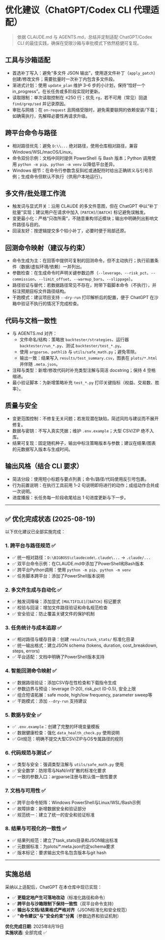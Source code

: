 # 优化建议（ChatGPT/Codex CLI 代理适配）

> 依据 CLAUDE.md 与 AGENTS.md，总结并定制适配 ChatGPT/Codex CLI 的最佳实践，确保在受限沙箱与审批模式下依然稳健可复现。

## 工具与沙箱适配
- 首选补丁写入：避免“多文件 JSON 输出”，使用逐文件补丁（`apply_patch`）创建/修改文件；需要批量时一次补丁内包含多文件段。
- 渐进式计划：使用 `update_plan` 维护 3–6 步的小计划，保持“恰好一个 in_progress”。在长任务或多阶段实现时更新。
- 读取限制：单次读取控制在 ≤250 行；优先 `rg`，若不可用（常见）回退 `find/grep/sed` 并记录原因。
- 审批与网络：在 `on-request` 且网络受限时，避免需要联网的依赖安装/下载；如确需执行，先解释必要性再请求升级。

## 跨平台命令与路径
- 相对路径优先：避免 `D:\\...` 绝对路径，使用仓库相对路径，兼容 Windows/WSL/macOS/Linux。
- 命令双份示例：文档中同时提供 PowerShell 与 Bash 版本；Python 调用使用 `python -m pip`、`python -m venv` 以降低平台差异。
- Windows 细节：在命令行参数含反斜杠或通配符时给出正确转义与引号示例；生成命令但默认不执行（供用户本地运行）。

## 多文件/批处理工作流
- 触发词与显式开关：沿用 CLAUDE 的多文件意图，但在 ChatGPT 中以“补丁批量”实现；建议用户在请求中加入 `[PATCH]`/`[BATCH]` 标记避免误触发。
- 变更最小化：严格“只改所需”，不随意重构邻近模块；输出中明确列出影响文件路径与目的。
- 回滚友好：按逻辑提交多个较小补丁，必要时便于局部还原。

## 回测命令映射（建议与约束）
- 命令生成为主：在回答中提供可复制的回测命令，但不主动执行；执行前置条件（数据/虚拟环境/依赖）一并列出。
- 参数检查：在生成命令时声明关键参数边界（`--leverage`、`--risk_pct`、`--commission`、`--limit_offset`、`--warmup_bars`、`--slippage`）。
- 路径验证与替代：若数据路径常见不存在，附带下载脚本命令（不执行），并标注预期目标文件路径结构。
- 干跑模式：建议项目支持 `--dry-run` 打印解析后的配置，便于 ChatGPT 在沙箱中验证不执行的情况下完成检查。

## 代码与文档一致性
- 与 AGENTS.md 对齐：
  - 文件命名/结构：策略放 `backtester/strategies`、运行器 `backtester/run_*.py`、测试 `backtester/test_*.py`。
  - 使用 `argparse`、`pathlib` 与 `utils/safe_math.py`；避免零除。
  - 输出一致：结果写入 `results/test_summary.csv`，图表在 `plots/*.html` 并伴随 `.meta.json`。
- 注释与类型：新增/修改代码时补充类型注解与简洁 docstring；保持 4 空格缩进。
- 最小验证脚本：为新增策略补充 `test_*.py` 打印关键指标（权益、交易数、胜率）。

## 质量与安全
- 变更范围控制：不修复无关问题；若发现潜在缺陷，简述风险与建议而不展开修复。
- 数据与密钥：不写入真实凭据；维护 `.env.example`；大型 CSV/ZIP 绝不入库。
- 结果可复现：固定随机种子，输出中标注策略版本与参数；建议在结果/图表的元数据写入版本与生成时间。

## 输出风格（结合 CLI 要求）
- 简洁分段：使用短小标题与要点列表；命令/路径/代码使用反引号包裹。
- 行为前置说明：在执行工具前用 1–2 句说明即将进行的动作；成组动作合并成一次说明。
- 进度播报：长任务每一阶段收尾给出 1 句进度更新与下一步。

---

## ✅ 优化完成状态 (2025-08-19)

以下优化建议已全部实施完成：

### 1. **跨平台与路径规范** ✅
- ✅ 统一相对路径：`D:\BIGBOSS\claudecode\.claude\...` → `.claude/...`
- ✅ 双平台命令示例：在CLAUDE.md中添加了PowerShell和Bash版本
- ✅ 跨平台Python调用：使用 `python -m pip`、`python -m venv`
- ✅ 任务脚本跨平台：添加了PowerShell版本说明

### 2. **多文件生成与自动化** ✅
- ✅ 触发词降噪：添加显式 `[MULTIFILE]`/`[BATCH]` 标记要求
- ✅ 校验与回滚：增加文件路径验证和命名规范检查
- ✅ 安全验证：防止覆盖关键文件的保护机制

### 3. **任务统计与成本追踪** ✅
- ✅ 相对路径与缓存目录：创建 `results/task_stats/` 标准化目录
- ✅ 统一输出格式：建立JSON schema (tokens, duration, cost_breakdown, steps, errors)
- ✅ 平台适配：文档中明确了PowerShell版本支持

### 4. **智能回测命令映射** ✅
- ✅ 数据路径验证：添加CSV存在性检查和下载指令生成
- ✅ 参数边界与预设：leverage (1-20), risk_pct (0-0.5), 安全上限
- ✅ 组合短语拓展：safe mode, high/low frequency, parameter sweep等
- ✅ 干跑模式：添加 `--dry-run` 支持建议

### 5. **数据与安全** ✅
- ✅ `.env.example`：创建了完整的环境变量模板
- ✅ 数据健康检查：强化 `data_health_check.py` 使用说明
- ✅ Git规范：明确不提交大型CSV/ZIP与OS专属路径的规则

### 6. **代码规范与测试** ✅
- ✅ 类型与安全：强调类型注解与 `utils/safe_math.py` 使用
- ✅ 安全数学：防除零与NaN/inf扩散的标准化要求
- ✅ 一致的参数入口：argparse注册与默认值一致性要求

### 7. **文档与可用性** ✅
- ✅ 跨平台命令矩阵：Windows PowerShell与Linux/WSL/Bash示例
- ✅ 故障排查：新增数据安全和验证部分
- ✅ 规范统一：建立了统一的安全和验证标准

### 8. **结果与可视化的一致性** ✅
- ✅ 结果列规范：建立了task_stats目录和JSON输出标准
- ✅ 元数据标准：为plots/*.meta.json约定schema要求  
- ✅ 版本标记：要求输出文件名包含版本与git hash

---

## 实施总结

采纳以上适配后，ChatGPT 在本仓库中现已实现：
- ✅ **更稳定地产生可落地改动**（标准化路径和命令）
- ✅ **跨平台与沙箱限制下保持一致性**（双平台命令支持）
- ✅ **输出与文档/结果格式严格对齐**（JSON标准化和安全规范）
- ✅ **"命令建议"与"安全约束"分离**（参数边界和验证机制）

**优化完成日期**: 2025年8月19日  
**实施状态**: 全部完成 ✅


